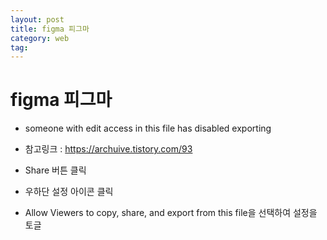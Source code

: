 ```yaml
---
layout: post
title: figma 피그마
category: web
tag:
---
```



# figma 피그마
* someone with edit access in this file has disabled exporting
* 참고링크 : https://archuive.tistory.com/93

* Share 버튼 클릭
* 우하단 설정 아이콘 클릭
* Allow Viewers to copy, share, and export from this file을 선택하여 설정을 토글